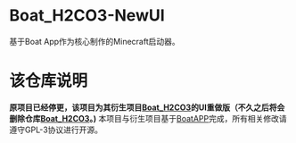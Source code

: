 # Boat_H2CO3-NewUI
基于Boat App作为核心制作的Minecraft启动器。
# 该仓库说明
**原项目已经停更，该项目为其衍生项目[Boat_H2CO3](https://github.com/bilicainiaohh/Boat_H2CO3)的UI重做版（不久之后将会删除仓库[Boat_H2CO3](https://github.com/bilicainiaohh/Boat_H2CO3)。)**
本项目与衍生项目基于[BoatAPP](https://github.com/AOF-Dev/Boat)完成，所有相关修改请遵守GPL-3协议进行开源。
